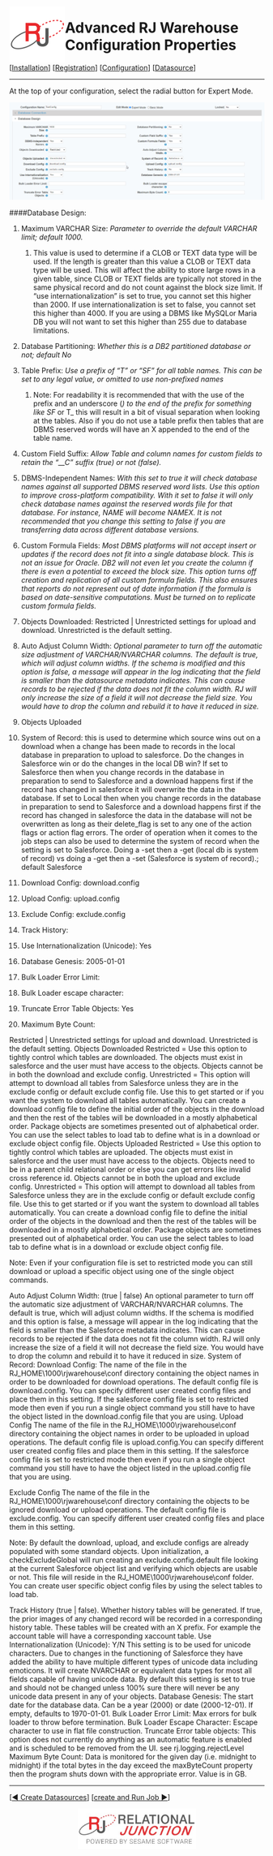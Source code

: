  <a href="http://www.sesamesoftware.com"><img align=left src="../images/RJOrbit110x110.png"></img></a>

# Advanced RJ Warehouse Configuration Properties

[[Installation](installguide.md)] [[Registration](RegistrationGuide.md)] [[Configuration](configurationGuide.md)] [[Datasource](DatasourceGuide.md)]

---

At the top of your configuration, select the radial button for Expert Mode.

![AdvancedConfigProps](../images/advconfigprop1.png)

####Database Design:

1. Maximum VARCHAR Size: *Parameter to override the default VARCHAR limit; default 1000.*
   1. This value is used to determine if a CLOB or TEXT data type will be used. If the length is greater than this value a CLOB or TEXT data type will be used.  This will affect the ability to store large rows in a given table, since CLOB or TEXT fields are typically not stored in the same physical record and do not count against the block size limit. If “use internationalization” is set to true, you cannot set this higher than 2000. If use internationalization is set to false, you cannot set this higher than 4000. If you are using a DBMS like MySQLor Maria DB you will not want to set this higher than 255 due to database limitations.
   
2. Database Partitioning: *Whether this is a DB2 partitioned database or not; default No*
   
3. Table Prefix: *Use a prefix of “T” or “SF” for all table names. This can be set to any legal value, or omitted to use non-prefixed names*
   1. Note: For readability it is recommended that with the use of the prefix and an underscore (_) to the end of the prefix for something like SF_ or T_ this will result in a bit of visual separation when looking at the tables. Also if you do not use a table prefix then tables that are DBMS reserved words will have an X appended to the end of the table name.
   
4. Custom Field Suffix: *Allow Table and column names for custom fields to retain the “__C” suffix (true) or not (false).*
   
5. DBMS-Independent Names: *With this set to true it will check database names against all supported DBMS reserved word lists. Use this option to improve cross-platform compatibility. With it set to false it will only check database names against the reserved words file for that database. For instance, NAME will become NAMEX. It is not recommended that you change this setting to false if you are transferring data across different database versions.*
   
6. Custom Formula Fields: *Most DBMS platforms will not accept insert or updates if the record does not fit into a single database block. This is not an issue for Oracle. DB2 will not even let you create the column if there is even a potential to exceed the block size. This option turns off creation and replication of all custom formula fields. This also ensures that reports do not represent out of date information if the formula is based on date-sensitive computations. Must be turned on to replicate custom formula fields.*
   
7. Objects Downloaded: Restricted | Unrestricted settings for upload and download. Unrestricted is the default setting.
   
8. Auto Adjust Column Width: *Optional parameter to turn off the automatic size adjustment of VARCHAR/NVARCHAR columns. The default is true, which will adjust column widths. If the schema is modified and this option is false, a message will appear in the log indicating that the field is smaller than the datasource metadata indicates. This can cause records to be rejected if the data does not fit the column width.  RJ will only increase the size of a field it will not decrease the field size. You would have to drop the column and rebuild it to have it reduced in size.*
   
9.  Objects Uploaded
    
10. System of Record: this is used to determine which source wins out on a download when a change has been made to records in the local database in preparation to upload to salesforce. Do the changes in Salesforce win or do the changes in the local DB win? 
If set to Salesforce then when you change records in the database in preparation to send to Salesforce and a download happens first if the record has changed in salesforce it will overwrite the data in the database.
If set to Local then when you change records in the database in preparation to send to Salesforce and a download happens first if the record has changed in salesforce the data in the database will not be overwritten as long as their delete_flag is set to any one of the action flags or action flag errors.
The order of operation when it comes to the job steps can also be used to determine the system of record when the setting is set to Salesforce. Doing a -set then a -get (local db is system of record)  vs doing a -get then a -set (Salesforce is system of record).; default Salesforce

11. Download Config: download.config
1.  Upload Config: upload.config
2.  Exclude Config: exclude.config
3.  Track History: 
4.  Use Internationalization (Unicode): Yes
5.  Database Genesis: 2005-01-01
6.  Bulk Loader Error Limit: 	
7.  Bulk Loader escape character: 	
8.  Truncate Error Table Objects: Yes
9.  Maximum Byte Count: 	


Restricted | Unrestricted settings for upload and download. Unrestricted is the default setting.
Objects Downloaded
Restricted = Use this option to tightly control which tables are downloaded. The objects must exist in salesforce and the user must have access to the objects. Objects cannot be in both the download and exclude config.
Unrestricted = This option will attempt to download all tables from Salesforce unless they are in the exclude config or default exclude config file. Use this to get started or if you want the system to download all tables automatically. You can create a download config file to define the initial order of the objects in the download and then the rest of the tables will be downloaded in a mostly alphabetical order. Package objects are sometimes presented out of alphabetical order.
You can use the select tables to load tab to define what is in a download or exclude object config file.
Objects Uploaded
Restricted = Use this option to tightly control which tables are uploaded. The objects must exist in salesforce and the user must have access to the objects. Objects need to be in a parent child relational order or else you can get errors like invalid cross reference id. Objects cannot be in both the upload and exclude config.
Unrestricted = This option will attempt to download all tables from Salesforce unless they are in the exclude config or default exclude config file. Use this to get started or if you want the system to download all tables automatically. You can create a download config file to define the initial order of the objects in the download and then the rest of the tables will be downloaded in a mostly alphabetical order. Package objects are sometimes presented out of alphabetical order.
You can use the select tables to load tab to define what is in a download or exclude object config file.

Note: Even if your configuration file is set to restricted mode you can still download or upload a specific object using one of the single object commands.

Auto Adjust Column Width: (true | false) An optional parameter to turn off the automatic size adjustment of VARCHAR/NVARCHAR columns. The default is true, which will adjust column widths. If the schema is modified and this option is false, a message will appear in the log indicating that the field is smaller than the Salesforce metadata indicates. This can cause records to be rejected if the data does not fit the column width.  RJ will only increase the size of a field it will not decrease the field size. You would have to drop the column and rebuild it to have it reduced in size.
System of Record: 
Download Config:  The name of the file in the RJ_HOME\1000\rjwarehouse\conf directory containing the object names in order to be downloaded for download operations. The default config file is download.config. You can specify different user created config files and place them in this setting. If the salesforce config file is set to restricted mode then even if you run a single object command you still have to have the object listed in the download.config file that you are using.
Upload Config The name of the file in the RJ_HOME\1000\rjwarehouse\conf directory containing the object names in order to be uploaded in upload operations. The default config file is upload.config.You can specify different user created config files and place them in this setting. If the salesforce config file is set to restricted mode then even if you run a single object command you still have to have the object listed in the upload.config file that you are using.

Exclude Config The name of the file in the RJ_HOME\1000\rjwarehouse\conf directory containing the objects to be ignored download or upload operations. The default config file is exclude.config. You can specify different user created config files and place them in this setting.

Note: By default the download, upload, and exclude configs are already populated with some standard objects.  Upon initialization, a checkExcludeGlobal will run creating an exclude.config.default file looking at the current Salesforce object list and verifying which objects are usable or not.  This file will reside in the RJ_HOME\1000\rjwarehouse\conf folder. You can create user specific object config files by using the select tables to load tab.

Track History (true | false). Whether history tables will be generated. If true, the prior images of any changed record will be recorded in a corresponding history table. These tables will be created with an X prefix. For example the account table will have a corresponding xaccount table.
Use Internationalization (Unicode): Y/N This setting is to be used for unicode characters. Due to changes in the functioning of Salesforce they have added the ability to have multiple different types of unicode data including emoticons. It will create NVARCHAR or equivalent data types for most all fields capable of having unicode data. By default this setting is set to true and should not be changed unless 100% sure there will never be any unicode data present in any of your objects.
Database Genesis: The start date for the database data. Can be a year (2000) or date (2000-12-01). If empty, defaults to 1970-01-01.
Bulk Loader Error Limit: Max errors for bulk loader to throw before termination.
Bulk Loader Escape Character: Escape character to use in flat file construction.
Truncate Error table objects: This option does not currently do anything as an automatic feature is enabled and is scheduled to be removed from the UI. see  rj.logging.rejectLevel
Maximum Byte Count: Data is monitored for the given day (i.e. midnight to midnight) if the total bytes in the day exceed the maxByteCount property then the program shuts down with the appropriate error. Value is in GB.




---

[[&#9664; Create Datasources](DatasourceGuide.md)] [[create and Run Job &#9654;](JobSetup.md)]

<p align="center" >  <a href="http://www.sesamesoftware.com"><img align=center src="../images/poweredBy.png" height="80px"></img></a> </p>